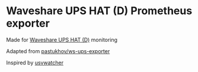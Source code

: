 # Waveshare UPS HAT (D) Prometheus exporter

Made for [Waveshare UPS HAT (D)](https://www.waveshare.com/ups-hat-d.htm) monitoring

Adapted from [pastukhov/ws-ups-exporter](https://github.com/pastukhov/ws-ups-exporter)

Inspired by [usvwatcher](https://github.com/wellenvogel/usvwatcher)

